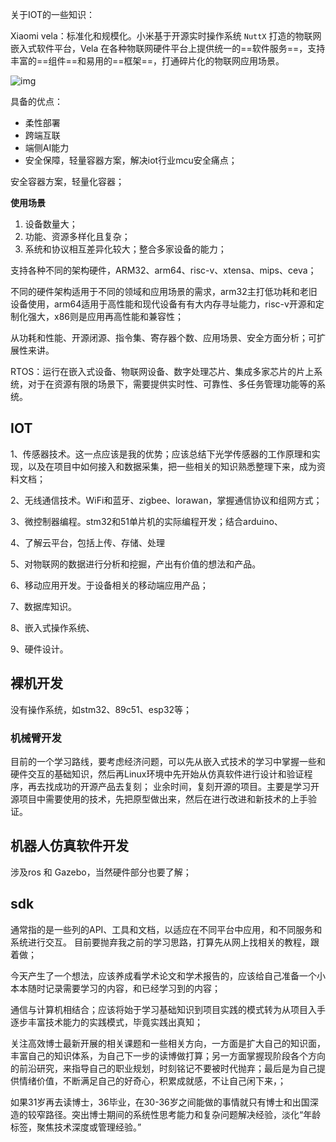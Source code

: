 关于IOT的一些知识：

Xiaomi vela：标准化和规模化。小米基于开源实时操作系统 `NuttX` 打造的物联网嵌入式软件平台，Vela 在各种物联网硬件平台上提供统一的==软件服务==，支持丰富的==组件==和易用的==框架==，打通碎片化的物联网应用场景。

![img](https://iot.mi.com/vela/assets/zh-CN/technicalAdvantages/desc.png)

具备的优点：

- 柔性部署
- 跨端互联
- 端侧AI能力
- 安全保障，轻量容器方案，解决iot行业mcu安全痛点；

安全容器方案，轻量化容器；

**使用场景**

1. 设备数量大；
2. 功能、资源多样化且复杂；
3. 系统和协议相互差异化较大；整合多家设备的能力；

支持各种不同的架构硬件，ARM32、arm64、risc-v、xtensa、mips、ceva；

不同的硬件架构适用于不同的领域和应用场景的需求，arm32主打低功耗和老旧设备使用，arm64适用于高性能和现代设备有有大内存寻址能力，risc-v开源和定制化强大，x86则是应用再高性能和兼容性；

从功耗和性能、开源闭源、指令集、寄存器个数、应用场景、安全方面分析；可扩展性来讲。

RTOS：运行在嵌入式设备、物联网设备、数字处理芯片、集成多家芯片的片上系统，对于在资源有限的场景下，需要提供实时性、可靠性、多任务管理功能等的系统。

## IOT

1、传感器技术。这一点应该是我的优势；应该总结下光学传感器的工作原理和实现，以及在项目中如何接入和数据采集，把一些相关的知识熟悉整理下来，成为资料文档；

2、无线通信技术。WiFi和蓝牙、zigbee、lorawan，掌握通信协议和组网方式；

3、微控制器编程。stm32和51单片机的实际编程开发；结合arduino、

4、了解云平台，包括上传、存储、处理

5、对物联网的数据进行分析和挖掘，产出有价值的想法和产品。

6、移动应用开发。于设备相关的移动端应用产品；

7、数据库知识。

8、嵌入式操作系统、

9、硬件设计。

## 裸机开发

没有操作系统，如stm32、89c51、esp32等；



### 机械臂开发

目前的一个学习路线，要考虑经济问题，可以先从嵌入式技术的学习中掌握一些和硬件交互的基础知识，然后再Linux环境中先开始从仿真软件进行设计和验证程序，再去找成功的开源产品去复刻；
业余时间，复刻开源的项目。主要是学习开源项目中需要使用的技术，先把原型做出来，然后在进行改进和新技术的上手验证。



## 机器人仿真软件开发

涉及ros 和 Gazebo，当然硬件部分也要了解；



## sdk

通常指的是一些列的API、工具和文档，以适应在不同平台中应用，和不同服务和系统进行交互。
目前要抛弃我之前的学习思路，打算先从网上找相关的教程，跟着做；

今天产生了一个想法，应该养成看学术论文和学术报告的，应该给自己准备一个小本本随时记录需要学习的内容，和已经学习到的内容；

通信与计算机相结合；应该将始于学习基础知识到项目实践的模式转为从项目入手逐步丰富技术能力的实践模式，毕竟实践出真知；

关注高效博士最新开展的相关课题和一些相关方向，一方面是扩大自己的知识面，丰富自己的知识体系，为自己下一步的读博做打算；另一方面掌握现阶段各个方向的前沿研究，来指导自己的职业规划，时刻铭记不要被时代抛弃；最后是为自己提供情绪价值，不断满足自己的好奇心，积累成就感，不让自己闲下来，；

如果31岁再去读博士，36毕业，在30-36岁之间能做的事情就只有博士和出国深造的较窄路径。突出博士期间的系统性思考能力和复杂问题解决经验，淡化“年龄标签，聚焦技术深度或管理经验。”
